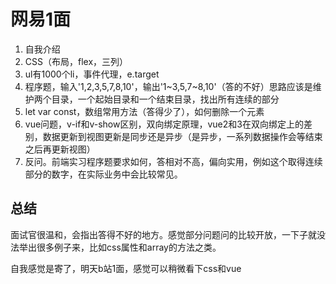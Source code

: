 # 网易1面

1. 自我介绍
2. CSS（布局，flex，三列）
3. ul有1000个li，事件代理，e.target
4. 程序题，输入'1,2,3,5,7,8,10'，输出'1~3,5,7~8,10'（答的不好）思路应该是维护两个目录，一个起始目录和一个结束目录，找出所有连续的部分
5. let var const，数组常用方法（答得少了），如何删除一个元素
6. vue问题，v-if和v-show区别，双向绑定原理，vue2和3在双向绑定上的差别，数据更新到视图更新是同步还是异步（是异步，一系列数据操作会等结束之后再更新视图）
7. 反问。前端实习程序题要求如何，答相对不高，偏向实用，例如这个取得连续部分的数字，在实际业务中会比较常见。

## 总结

面试官很温和，会指出答得不好的地方。感觉部分问题问的比较开放，一下子就没法举出很多例子来，比如css属性和array的方法之类。

自我感觉是寄了，明天b站1面，感觉可以稍微看下css和vue

